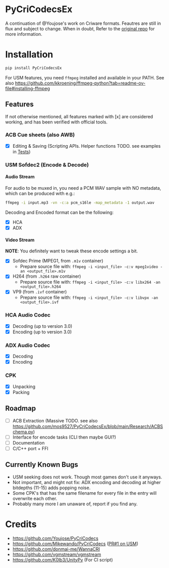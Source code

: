 # PyCriCodecsEx
A continuation of @Youjose's work on Criware formats. Feautres are still in flux and subject to change. When in doubt, Refer to the [original repo](https://github.com/Youjose/PyCriCodecs) for more information.

# Installation
```bash
pip install PyCriCodecsEx
```

For USM features, you need `ffmpeg` installed and available in your PATH. See also https://github.com/kkroening/ffmpeg-python?tab=readme-ov-file#installing-ffmpeg

## Features
If not otherwise mentioned, all features marked with [x] are considered working, and has been verified with official tools.

### ACB Cue sheets (also AWB)
- [x] Editing & Saving (Scripting APIs. Helper functions TODO. see examples in [Tests](https://github.com/mos9527/PyCriCodecsEx/tree/main/Tests))
### USM Sofdec2 (Encode & Decode)
#### Audio Stream
For audio to be muxed in, you need a PCM WAV sample with NO metadata, which can be produced with e.g.:
```bash
ffmpeg -i input.mp3 -vn -c:a pcm_s16le -map_metadata -1 output.wav
```
Decoding and Encoded format can be the following:
- [x] HCA
- [x] ADX
#### Video Stream
**NOTE**: You definitely want to tweak these encode settings a bit.
- [x] Sofdec Prime (MPEG1, from `.m1v` container)
    - Prepare source file with: `ffmpeg -i <input_file> -c:v mpeg1video -an <output_file>.m1v`
- [x] H264 (from `.h264` raw container)
    - Prepare source file with: `ffmpeg -i <input_file> -c:v libx264 -an <output_file>.h264`
- [x] VP9 (from `.ivf` container)
    - Prepare source file with: `ffmpeg -i <input_file> -c:v libvpx -an <output_file>.ivf`
### HCA Audio Codec
- [x] Decoding (up to version 3.0)
- [x] Encoding (up to version 3.0)
### ADX Audio Codec
- [x] Decoding
- [x] Encoding
### CPK
- [x] Unpacking
- [x] Packing

## Roadmap
- [ ] ACB Extraction (Massive TODO. see also https://github.com/mos9527/PyCriCodecsEx/blob/main/Research/ACBSchema.py)
- [ ] Interface for encode tasks (CLI then maybe GUI?)
- [ ] Documentation
- [ ] C/C++ port + FFI
## Currently Known Bugs
- USM seeking does not work. Though most games don't use it anyways.
- Not important, and might not fix: ADX encoding and decoding at higher bitdepths (11-15) adds popping noise.
- Some CPK's that has the same filename for every file in the entry will overwrite each other.
- Probably many more I am unaware of, report if you find any.

# Credits
- https://github.com/Youjose/PyCriCodecs
- https://github.com/Mikewando/PyCriCodecs ([PR#1 on USM](https://github.com/mos9527/PyCriCodecsEx/pull/1))
- https://github.com/donmai-me/WannaCRI
- https://github.com/vgmstream/vgmstream
- https://github.com/K0lb3/UnityPy (For CI script)